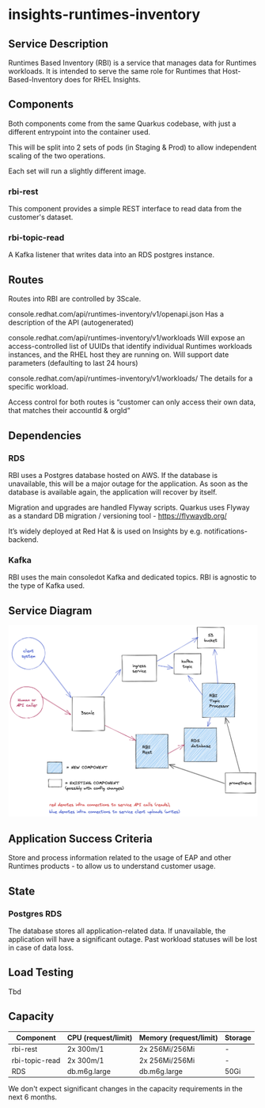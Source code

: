 # insights-runtimes-inventory

## Service Description

Runtimes Based Inventory (RBI) is a service that manages data for Runtimes workloads. It is intended to serve the same role for Runtimes that Host-Based-Inventory does for RHEL Insights.

## Components

Both components come from the same Quarkus codebase, with just a different entrypoint into the container used.

This will be split into 2 sets of pods (in Staging & Prod) to allow independent scaling of the two operations.

Each set will run a slightly different image.

### rbi-rest

This component provides a simple REST interface to read data from the customer's dataset.

### rbi-topic-read

A Kafka listener that writes data into an RDS postgres instance.

## Routes

Routes into RBI are controlled by 3Scale.

console.redhat.com/api/runtimes-inventory/v1/openapi.json
Has a description of the API (autogenerated)

console.redhat.com/api/runtimes-inventory/v1/workloads
Will expose an access-controlled list of UUIDs that identify individual Runtimes workloads instances, and the RHEL host they are running on. Will support date parameters (defaulting to last 24 hours)

console.redhat.com/api/runtimes-inventory/v1/workloads/<UUID>
The details for a specific workload.

Access control for both routes is “customer can only access their own data, that matches their accountId & orgId”


## Dependencies

### RDS

RBI uses a Postgres database hosted on AWS. If the database is unavailable, this will be a major outage for the application. As soon as the database is available again, the application will recover by itself.

Migration and upgrades are handled Flyway scripts. Quarkus uses Flyway as a standard DB migration / versioning tool - https://flywaydb.org/

It’s widely deployed at Red Hat & is used on Insights by e.g. notifications-backend.

### Kafka

RBI uses the main consoledot Kafka and dedicated topics. RBI is agnostic to the type of Kafka used.

## Service Diagram

![Runtimes Inventory](images/architecture.png)

## Application Success Criteria

Store and process information related to the usage of EAP and other Runtimes products - to allow us to understand customer usage.

## State

### Postgres RDS

The database stores all application-related data. If unavailable, the application will have a significant outage. Past workload statuses will be lost in case of data loss.

## Load Testing

Tbd

## Capacity

| Component            | CPU (request/limit) | Memory (request/limit) | Storage |
| -------------------- | ------------------- | ---------------------- | ------- |
| rbi-rest             | 2x 300m/1           | 2x 256Mi/256Mi         | -       |
| rbi-topic-read       | 2x 300m/1           | 2x 256Mi/256Mi         | -       |
| RDS                  | db.m6g.large        | db.m6g.large           | 50Gi    |


We don't expect significant changes in the capacity requirements in the next 6 months.
